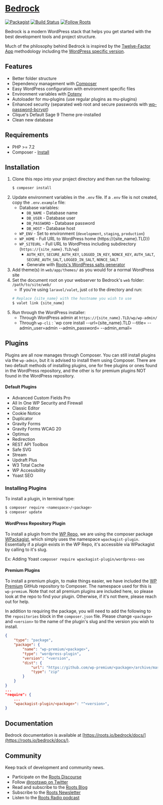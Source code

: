 # [Bedrock](https://roots.io/bedrock/)

[![Packagist](https://img.shields.io/packagist/v/roots/bedrock.svg?style=flat-square)](https://packagist.org/packages/roots/bedrock)
[![Build Status](https://img.shields.io/circleci/build/gh/roots/bedrock?style=flat-square)](https://circleci.com/gh/roots/bedrock)
[![Follow Roots](https://img.shields.io/twitter/follow/rootswp.svg?style=flat-square&color=1da1f2)](https://twitter.com/rootswp)

Bedrock is a modern WordPress stack that helps you get started with the best development tools and project structure.

Much of the philosophy behind Bedrock is inspired by the [Twelve-Factor App](http://12factor.net/) methodology including the [WordPress specific version](https://roots.io/twelve-factor-wordpress/).

## Features

* Better folder structure
* Dependency management with [Composer](https://getcomposer.org)
* Easy WordPress configuration with environment specific files
* Environment variables with [Dotenv](https://github.com/vlucas/phpdotenv)
* Autoloader for mu-plugins (use regular plugins as mu-plugins)
* Enhanced security (separated web root and secure passwords with [wp-password-bcrypt](https://github.com/roots/wp-password-bcrypt))
* Clique's Default Sage 9 Theme pre-installed
* Clean new database

## Requirements

* PHP >= 7.2
* Composer - [Install](https://getcomposer.org/doc/00-intro.md#installation-linux-unix-osx)

## Installation

1. Clone this repo into your project directory and then run the following:
    ```sh
    $ composer install
    ```
2. Update environment variables in the `.env` file. If a `.env` file is not created, copy the `.env.example` file:
    * Database variables:
        * `DB_NAME` - Database name
        * `DB_USER` - Database user
        * `DB_PASSWORD` - Database password
        * `DB_HOST` - Database host
    * `WP_ENV` - Set to environment (`development`, `staging`, `production`)
    * `WP_HOME` - Full URL to WordPress home (https://{site_name}.TLD})
    * `WP_SITEURL` - Full URL to WordPress including subdirectory (`https://{site_name}.TLD/wp`)
        * `AUTH_KEY`, `SECURE_AUTH_KEY`, `LOGGED_IN_KEY`, `NONCE_KEY`, `AUTH_SALT`, `SECURE_AUTH_SALT`, `LOGGED_IN_SALT`, `NONCE_SALT`
        * Generate with [Roots's WordPress salts generator](https://roots.io/salts.html)
3. Add theme(s) in `web/app/themes/` as you would for a normal WordPress site
4. Set the document root on your webserver to Bedrock's `web` folder: `/path/to/site/web/`
    * If you're using `laravel/valet`, just `cd` to the directory and run:
    ```sh
   # Replace {site_name} with the hostname you wish to use
   $ valet link {site_name}
   ```
5. Run through the WordPress installer:
    * Through WordPress admin at `https://{site_name}.TLD/wp/wp-admin/`
    * Through `wp-cli` : `wp core install --url={site_name}.TLD --title= --admin_user=admin --admin_password= --admin_email=

## Plugins

Plugins are all now manages through Composer. You can still install plugins via the `wp-admin`, but it is advised to install them using Composer. There are two default methods of installing plugins, one for free plugins or ones found in the WordPress repository, and the other is for premium plugins NOT found in the WordPress repository.

#### Default Plugins

* Advanced Custom Fields Pro
* All In One WP Security and Firewall
* Classic Editor
* Cookie Notice
* Duplicator
* Gravity Forms
* Gravity Forms WCAG 20
* Optimus
* Redirection
* REST API Toolbox
* Safe SVG
* Stream
* Updraft Plus
* W3 Total Cache
* WP Accessibility
* Yoast SEO

### Installing Plugins
To install a plugin, in terminal type:
```sh
$ composer require <namespace>/<package>
$ composer update
```

#### WordPress Repository Plugin

To install a plugin from the [WP Repo](https://wordpress.org/plugins/), we are using the composer package [WPackagist](https://wpackagist.org), which simply uses the namespace `wpackagist-plugin`. Essentially if a plugin exists in the WP Repo, it's accessible via WPackagist by calling to it's slug.

Ex: Adding Yoast `composer require wpackagist-plugin/wordpress-seo`

#### Premium Plugins

To install a premium plugin, to make things easier, we have included the [WP Premium](https://github.com/wp-premium/) GitHub repository to Composer. The namespace used for this is `wp-premium`. Note that not all premium plugins are included here, so please look at the repo to find your plugin. Otherwise, if it's not there, please reach out for help.

In addition to requiring the package, you will need to add the following to the `repositories` block in the `composer.json` file. Please change `<package>` and `<version>` to the name of the plugin's slug and the version you wish to install.

```json
{
    "type": "package",
    "package": {
        "name": "wp-premium/<package>",
        "type": "wordpress-plugin",
        "version": "<version",
        "dist": {
            "url": "https://github.com/wp-premium/<package>/archive/master.zip",
            "type": "zip"
        }
    }
}
...
"require": {
    ...
    "wpackagist-plugin/<package>": "^<version>",
}
```

## Documentation

Bedrock documentation is available at [https://roots.io/bedrock/docs/](https://roots.io/bedrock/docs/).

## Community

Keep track of development and community news.

* Participate on the [Roots Discourse](https://discourse.roots.io/)
* Follow [@rootswp on Twitter](https://twitter.com/rootswp)
* Read and subscribe to the [Roots Blog](https://roots.io/blog/)
* Subscribe to the [Roots Newsletter](https://roots.io/subscribe/)
* Listen to the [Roots Radio podcast](https://roots.io/podcast/)

